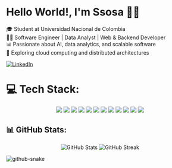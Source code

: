 # Hello World!, I'm Ssosa 👋🏼  

🎓 Student at Universidad Nacional de Colombia  
👨‍💻 Software Engineer | Data Analyst | Web & Backend Developer  
📊 Passionate about AI, data analytics, and scalable software  
📌 Exploring cloud computing and distributed architectures

<a href="https://linkedin.com/in/santiago-sosa-garcia">
    <img src="https://img.shields.io/badge/LinkedIn-%230077B5.svg?style=for-the-badge&logo=linkedin&logoColor=white" alt="LinkedIn" />
</a>

# 💻 Tech Stack:
<p align="center">
  <img src="https://img.shields.io/badge/Python-%2314354C.svg?style=for-the-badge&logo=python&logoColor=white" />
  <img src="https://img.shields.io/badge/Java-%23ED8B00.svg?style=for-the-badge&logo=java&logoColor=white" />
  <img src="https://img.shields.io/badge/Numpy-%23013243.svg?style=for-the-badge&logo=numpy&logoColor=white" />
  <img src="https://img.shields.io/badge/Pandas-%23150458.svg?style=for-the-badge&logo=pandas&logoColor=white" />
  <img src="https://img.shields.io/badge/Matplotlib-%23ffffff.svg?style=for-the-badge&logo=plotly&logoColor=black" />
  <img src="https://img.shields.io/badge/Jupyter-%23F37626.svg?style=for-the-badge&logo=jupyter&logoColor=white" />
  <img src="https://img.shields.io/badge/MySQL-%234479A1.svg?style=for-the-badge&logo=mysql&logoColor=white" />
  <img src="https://img.shields.io/badge/MongoDB-%2347A248.svg?style=for-the-badge&logo=mongodb&logoColor=white" />
  <img src="https://img.shields.io/badge/React-%2320232a.svg?style=for-the-badge&logo=react&logoColor=%2361DAFB" />
  <img src="https://img.shields.io/badge/Node.js-6DA55F?style=for-the-badge&logo=node.js&logoColor=white" />
  <img src="https://img.shields.io/badge/TypeScript-%23007ACC.svg?style=for-the-badge&logo=typescript&logoColor=white" />
  <img src="https://img.shields.io/badge/HTML5-%23E34F26.svg?style=for-the-badge&logo=html5&logoColor=white" />
</p>

## 📊 GitHub Stats:
<p align="center">
  <img src="https://github-readme-stats.vercel.app/api?username=ssosag&show_icons=true&theme=radical" alt="GitHub Stats" />
  <img src="https://github-readme-streak-stats.herokuapp.com/?user=ssosag&theme=radical" alt="GitHub Streak" />
</p>


<picture>
  <source media="(prefers-color-scheme: dark)" srcset="https://raw.githubusercontent.com/tobiasmeyhoefer/tobiasmeyhoefer/output/github-snake-dark.svg" />
  <source media="(prefers-color-scheme: light)" srcset="https://raw.githubusercontent.com/tobiasmeyhoefer/tobiasmeyhoefer/output/github-snake.svg" />
  <img alt="github-snake" src="https://raw.githubusercontent.com/tobiasmeyhoefer/tobiasmeyhoefer/output/github-snake.svg" />
</picture>
